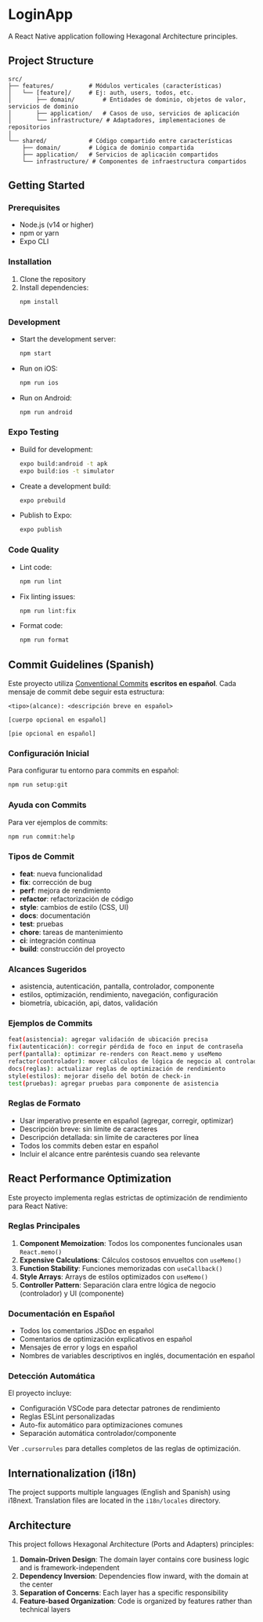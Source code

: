 # LoginApp

A React Native application following Hexagonal Architecture principles.

## Project Structure

```
src/
├── features/          # Módulos verticales (características)
│   └── [feature]/     # Ej: auth, users, todos, etc.
│       ├── domain/        # Entidades de dominio, objetos de valor, servicios de dominio
│       ├── application/   # Casos de uso, servicios de aplicación
│       └── infrastructure/ # Adaptadores, implementaciones de repositorios
│
└── shared/            # Código compartido entre características
    ├── domain/        # Lógica de dominio compartida
    ├── application/   # Servicios de aplicación compartidos
    └── infrastructure/ # Componentes de infraestructura compartidos
```

## Getting Started

### Prerequisites

- Node.js (v14 or higher)
- npm or yarn
- Expo CLI

### Installation

1. Clone the repository
2. Install dependencies:
   ```bash
   npm install
   ```

### Development

- Start the development server:

  ```bash
  npm start
  ```

- Run on iOS:

  ```bash
  npm run ios
  ```

- Run on Android:
  ```bash
  npm run android
  ```

### Expo Testing

- Build for development:
  ```bash
  expo build:android -t apk
  expo build:ios -t simulator
  ```

- Create a development build:
  ```bash
  expo prebuild
  ```

- Publish to Expo:
  ```bash
  expo publish
  ```

### Code Quality

- Lint code:

  ```bash
  npm run lint
  ```

- Fix linting issues:

  ```bash
  npm run lint:fix
  ```

- Format code:
  ```bash
  npm run format
  ```

## Commit Guidelines (Spanish)

Este proyecto utiliza [Conventional Commits](https://www.conventionalcommits.org/) **escritos en español**. Cada mensaje de commit debe seguir esta estructura:

```
<tipo>(alcance): <descripción breve en español>

[cuerpo opcional en español]

[pie opcional en español]
```

### Configuración Inicial

Para configurar tu entorno para commits en español:

```bash
npm run setup:git
```

### Ayuda con Commits

Para ver ejemplos de commits:

```bash
npm run commit:help
```

### Tipos de Commit

- **feat**: nueva funcionalidad
- **fix**: corrección de bug
- **perf**: mejora de rendimiento
- **refactor**: refactorización de código
- **style**: cambios de estilo (CSS, UI)
- **docs**: documentación
- **test**: pruebas
- **chore**: tareas de mantenimiento
- **ci**: integración continua
- **build**: construcción del proyecto

### Alcances Sugeridos

- asistencia, autenticación, pantalla, controlador, componente
- estilos, optimización, rendimiento, navegación, configuración
- biometría, ubicación, api, datos, validación

### Ejemplos de Commits

```bash
feat(asistencia): agregar validación de ubicación precisa
fix(autenticación): corregir pérdida de foco en input de contraseña
perf(pantalla): optimizar re-renders con React.memo y useMemo
refactor(controlador): mover cálculos de lógica de negocio al controlador
docs(reglas): actualizar reglas de optimización de rendimiento
style(estilos): mejorar diseño del botón de check-in
test(pruebas): agregar pruebas para componente de asistencia
```

### Reglas de Formato

- Usar imperativo presente en español (agregar, corregir, optimizar)
- Descripción breve: sin límite de caracteres
- Descripción detallada: sin límite de caracteres por línea
- Todos los commits deben estar en español
- Incluir el alcance entre paréntesis cuando sea relevante

## React Performance Optimization

Este proyecto implementa reglas estrictas de optimización de rendimiento para React Native:

### Reglas Principales

1. **Component Memoization**: Todos los componentes funcionales usan `React.memo()`
2. **Expensive Calculations**: Cálculos costosos envueltos con `useMemo()`
3. **Function Stability**: Funciones memorizadas con `useCallback()`
4. **Style Arrays**: Arrays de estilos optimizados con `useMemo()`
5. **Controller Pattern**: Separación clara entre lógica de negocio (controlador) y UI (componente)

### Documentación en Español

- Todos los comentarios JSDoc en español
- Comentarios de optimización explicativos en español
- Mensajes de error y logs en español
- Nombres de variables descriptivos en inglés, documentación en español

### Detección Automática

El proyecto incluye:
- Configuración VSCode para detectar patrones de rendimiento
- Reglas ESLint personalizadas
- Auto-fix automático para optimizaciones comunes
- Separación automática controlador/componente

Ver `.cursorrules` para detalles completos de las reglas de optimización.

## Internationalization (i18n)

The project supports multiple languages (English and Spanish) using i18next. Translation files are located in the `i18n/locales` directory.

## Architecture

This project follows Hexagonal Architecture (Ports and Adapters) principles:

1. **Domain-Driven Design**: The domain layer contains core business logic and is framework-independent
2. **Dependency Inversion**: Dependencies flow inward, with the domain at the center
3. **Separation of Concerns**: Each layer has a specific responsibility
4. **Feature-based Organization**: Code is organized by features rather than technical layers
